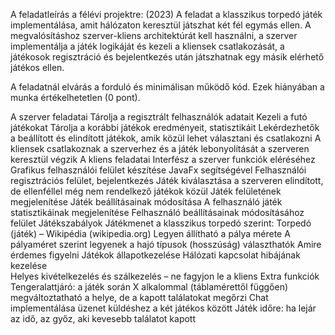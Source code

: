 A feladatleírás a félévi projektre: (2023)
A feladat a klasszikus torpedó játék implementálása, amit hálózaton keresztül játszhat két fél egymás ellen. A megvalósításhoz szerver-kliens architektúrát kell használni, a szerver implementálja a játék logikáját és kezeli a kliensek csatlakozását, a játékosok regisztráció és bejelentkezés után játszhatnak egy másik elérhető játékos ellen. 

A feladatnál elvárás a forduló és minimálisan működő kód. Ezek hiányában a munka értékelhetetlen (0 pont). 

A szerver feladatai
Tárolja a regisztrált felhasználók adatait 
Kezeli a futó játékokat 
Tárolja a korábbi játékok eredményeit, statisztikáit 
Lekérdezhetők a beállított és elindított játékok, amik közül lehet választani és csatlakozni 
A kliensek csatlakoznak a szerverhez és a játék lebonyolítását a szerveren keresztül végzik 
A kliens feladatai
Interfész a szerver funkciók eléréséhez 
Grafikus felhasználói felület készítése JavaFx segítségével
Felhasználói regisztrációs felület, bejelentkezés 
Játék kiválasztása a szerveren elindított, de ellenféllel még nem rendelkező játékok közül 
Játék felületének megjelenítése 
Játék beállításainak módosítása 
A felhasználó játék statisztikáinak megjelenítése 
Felhasználó beállításainak módosításához felület 
Játékszabályok
Játékmenet a klasszikus torpedó szerint: 
Torpedó (játék) – Wikipédia (wikipedia.org)
Legyen állítható a pálya mérete 
A pályaméret szerint legyenek a hajó típusok (hosszúság) választhatók 
Amire érdemes figyelni
Játékok állapotkezelése 
Hálózati kapcsolat hibájának kezelése  
Helyes kivételkezelés és szálkezelés – ne fagyjon le a kliens 
Extra funkciók
Tengeralattjáró: a játék során X alkalommal (táblamérettől függően) megváltoztatható a helye, de a kapott találatokat megőrzi 
Chat implementálása üzenet küldéshez a két játékos között 
Játék időre: ha lejár az idő, az győz, aki kevesebb találatot kapott 
